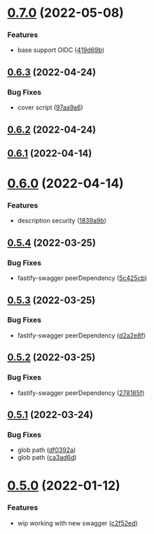 # [0.7.0](https://github.com/GiovanniCardamone/fastify-autosecurity/compare/v0.6.3...v0.7.0) (2022-05-08)


### Features

* base support OIDC ([419d69b](https://github.com/GiovanniCardamone/fastify-autosecurity/commit/419d69b5321ec333bd0228fce18ed7c71098e63c))



## [0.6.3](https://github.com/GiovanniCardamone/fastify-autosecurity/compare/v0.6.2...v0.6.3) (2022-04-24)


### Bug Fixes

* cover script ([97aa9a6](https://github.com/GiovanniCardamone/fastify-autosecurity/commit/97aa9a699c9dfb4d26c73d28f02d6a5d7574a29d))



## [0.6.2](https://github.com/GiovanniCardamone/fastify-autosecurity/compare/v0.6.1...v0.6.2) (2022-04-24)



## [0.6.1](https://github.com/GiovanniCardamone/fastify-autosecurity/compare/v0.6.0...v0.6.1) (2022-04-14)



# [0.6.0](https://github.com/GiovanniCardamone/fastify-autosecurity/compare/v0.5.4...v0.6.0) (2022-04-14)


### Features

* description security ([1839a9b](https://github.com/GiovanniCardamone/fastify-autosecurity/commit/1839a9b8705dddc38f2cedaf2a5d5093f792df53))



## [0.5.4](https://github.com/GiovanniCardamone/fastify-autosecurity/compare/v0.5.3...v0.5.4) (2022-03-25)


### Bug Fixes

* fastify-swagger peerDependency ([5c425cb](https://github.com/GiovanniCardamone/fastify-autosecurity/commit/5c425cb678d750b31f2ec1f3bad9b08aaede082e))



## [0.5.3](https://github.com/GiovanniCardamone/fastify-autosecurity/compare/v0.5.2...v0.5.3) (2022-03-25)


### Bug Fixes

* fastify-swagger peerDependency ([d2a2e8f](https://github.com/GiovanniCardamone/fastify-autosecurity/commit/d2a2e8f6dae4586eac93c3038f8650eb980e64d1))



## [0.5.2](https://github.com/GiovanniCardamone/fastify-autosecurity/compare/v0.5.1...v0.5.2) (2022-03-25)


### Bug Fixes

* fastify-swagger peerDependency ([278185f](https://github.com/GiovanniCardamone/fastify-autosecurity/commit/278185f94e865056cc9a3c68c4c686609e975da4))



## [0.5.1](https://github.com/GiovanniCardamone/fastify-autosecurity/compare/v0.5.0...v0.5.1) (2022-03-24)


### Bug Fixes

* glob path ([df0392a](https://github.com/GiovanniCardamone/fastify-autosecurity/commit/df0392a85b3ddb574435ec2ee44529c895d973b8))
* glob path ([ca3ad6d](https://github.com/GiovanniCardamone/fastify-autosecurity/commit/ca3ad6d7e608c1fe735cb7c693fd535c6a6744c4))



# [0.5.0](https://github.com/GiovanniCardamone/fastify-autosecurity/compare/v0.4.1...v0.5.0) (2022-01-12)


### Features

* wip working with new swagger ([c2f52ed](https://github.com/GiovanniCardamone/fastify-autosecurity/commit/c2f52ed49e5e28ca3f1fda794da88cf28f7326e4))



